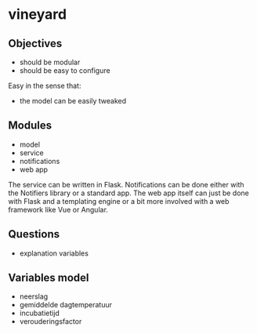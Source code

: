 # vineyard

## Objectives

* should be modular
* should be easy to configure

Easy in the sense that:

* the model can be easily tweaked

## Modules

* model
* service
* notifications
* web app

The service can be written in Flask. Notifications can be done either with the Notifiers library or a standard app. The web app itself can just be done with Flask and a templating engine or a bit more involved with a web framework like Vue or Angular.

## Questions

* explanation variables

## Variables model

* neerslag
* gemiddelde dagtemperatuur
* incubatietijd
* verouderingsfactor